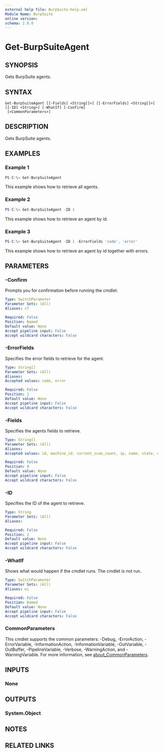 ```yaml
---
external help file: BurpSuite-help.xml
Module Name: BurpSuite
online version:
schema: 2.0.0
---
```


# Get-BurpSuiteAgent

## SYNOPSIS
Gets BurpSuite agents.

## SYNTAX

```
Get-BurpSuiteAgent [[-Fields] <String[]>] [[-ErrorFields] <String[]>] [[-ID] <String>] [-WhatIf] [-Confirm]
 [<CommonParameters>]
```

## DESCRIPTION
Gets BurpSuite agents.

## EXAMPLES

### Example 1
```powershell
PS C:\> Get-BurpSuiteAgent
```

This example shows how to retrieve all agents.

### Example 2
```powershell
PS C:\> Get-BurpSuiteAgent -ID 1
```

This example shows how to retrieve an agent by id.

### Example 3
```powershell
PS C:\> Get-BurpSuiteAgent -ID 1 -ErrorFields 'code', 'error'
```

This example shows how to retrieve an agent by id together with errors.

## PARAMETERS

### -Confirm
Prompts you for confirmation before running the cmdlet.

```yaml
Type: SwitchParameter
Parameter Sets: (All)
Aliases: cf

Required: False
Position: Named
Default value: None
Accept pipeline input: False
Accept wildcard characters: False
```

### -ErrorFields
Specifies the error fields to retrieve for the agent.

```yaml
Type: String[]
Parameter Sets: (All)
Aliases:
Accepted values: code, error

Required: False
Position: 1
Default value: None
Accept pipeline input: False
Accept wildcard characters: False
```

### -Fields
Specifies the agents fields to retrieve.

```yaml
Type: String[]
Parameter Sets: (All)
Aliases:
Accepted values: id, machine_id, current_scan_count, ip, name, state, enabled, max_concurrent_scans

Required: False
Position: 0
Default value: None
Accept pipeline input: False
Accept wildcard characters: False
```

### -ID
Specifies the ID of the agent to retrieve.

```yaml
Type: String
Parameter Sets: (All)
Aliases:

Required: False
Position: 2
Default value: None
Accept pipeline input: False
Accept wildcard characters: False
```

### -WhatIf
Shows what would happen if the cmdlet runs.
The cmdlet is not run.

```yaml
Type: SwitchParameter
Parameter Sets: (All)
Aliases: wi

Required: False
Position: Named
Default value: None
Accept pipeline input: False
Accept wildcard characters: False
```

### CommonParameters
This cmdlet supports the common parameters: -Debug, -ErrorAction, -ErrorVariable, -InformationAction, -InformationVariable, -OutVariable, -OutBuffer, -PipelineVariable, -Verbose, -WarningAction, and -WarningVariable. For more information, see [about_CommonParameters](http://go.microsoft.com/fwlink/?LinkID=113216).

## INPUTS

### None

## OUTPUTS

### System.Object
## NOTES

## RELATED LINKS
